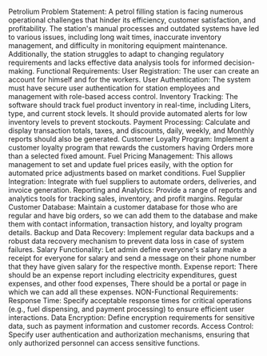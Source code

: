 Petrolium 
Problem Statement:
A petrol filling station is facing numerous operational challenges that 
hinder its efficiency, customer satisfaction, and profitability. The 
station's manual processes and outdated systems have led to various 
issues, including long wait times, inaccurate inventory management, and 
difficulty in monitoring equipment maintenance. Additionally, the 
station struggles to adapt to changing regulatory requirements and lacks 
effective data analysis tools for informed decision-making.
Functional Requirements:
User Registration: The user can create an account for himself and for the
workers.
User Authentication: The system must have secure user authentication 
for station employees and management with role-based access control.
Inventory Tracking: The software should track fuel product inventory in 
real-time, including Liters, type, and current stock levels. It should 
provide automated alerts for low inventory levels to prevent stockouts.
Payment Processing: Calculate and display transaction totals, taxes, and 
discounts, daily, weekly, and Monthly reports should also be generated.
Customer Loyalty Program: Implement a customer loyalty program that 
rewards the customers having Orders more than a selected fixed amount.
Fuel Pricing Management: This allows management to set and update 
fuel prices easily, with the option for automated price adjustments based 
on market conditions.
Fuel Supplier Integration: Integrate with fuel suppliers to automate 
orders, deliveries, and invoice generation.
Reporting and Analytics: Provide a range of reports and analytics tools 
for tracking sales, inventory, and profit margins.
Regular Customer Database: Maintain a customer database for those 
who are regular and have big orders, so we can add them to the database 
and make them with contact information, transaction history, and loyalty 
program details.
Backup and Data Recovery: Implement regular data backups and a 
robust data recovery mechanism to prevent data loss in case of system 
failures.
Salary Functionality: Let admin define everyone's salary make a receipt
for everyone for salary and send a message on their phone number that 
they have given salary for the respective month.
Expense report: There should be an expense report including electricity 
expenditures, guest expenses, and other food expenses, There should be 
a portal or page in which we can add all these expenses.
NON-Functional Requirements:
Response Time: Specify acceptable response times for critical 
operations (e.g., fuel dispensing, and payment processing) to ensure 
efficient user interactions.
Data Encryption: Define encryption requirements for sensitive data, such 
as payment information and customer records.
Access Control: Specify user authentication and authorization 
mechanisms, ensuring that only authorized personnel can access 
sensitive functions.
